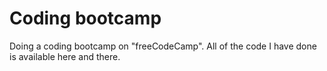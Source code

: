 # Coding bootcamp
Doing a coding bootcamp on "freeCodeCamp". All of the code I have done is available here and there.
